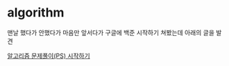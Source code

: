 # algorithm

맨날 했다가 안했다가 마음만 앞서다가 구글에 백준 시작하기 쳐봤는데 아래의 글을 발견

[알고리즘 문제풀이(PS) 시작하기](https://plzrun.tistory.com/entry/%EC%95%8C%EA%B3%A0%EB%A6%AC%EC%A6%98-%EB%AC%B8%EC%A0%9C%ED%92%80%EC%9D%B4PS-%EC%8B%9C%EC%9E%91%ED%95%98%EA%B8%B0)
